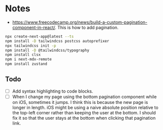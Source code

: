 # Notes

- https://www.freecodecamp.org/news/build-a-custom-pagination-component-in-react/. This is how to add pagination.

```bash
npx create-next-app@latest --ts
npm install -D tailwindcss postcss autoprefixer
npx tailwindcss init -p
npm install -D @tailwindcss/typography
npm install clsx
npm i next-mdx-remote
npm install zustand
```

## Todo

- [ ] Add syntax highlighting to code blocks.
- [ ] When I change my page using the bottom pagination component while on iOS, sometimes it jumps.
      I think this is because the new page is longer in length.
      iOS might be using a naive absolute position relative to the top-left corner rather than keeping the user at the bottom.
      I should fix it so that the user stays at the bottom when clicking that pagination link.
